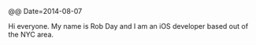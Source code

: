 @@ Date=2014-08-07

Hi everyone.  My name is Rob Day and I am an iOS developer based out of the NYC area.
